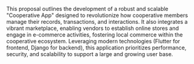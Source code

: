 This proposal outlines the development of a robust and scalable "Cooperative App" designed to revolutionize how cooperative members manage their records, transactions, and interactions. It also integrates a vibrant marketplace, enabling vendors to establish online stores and engage in e-commerce activities, fostering local commerce within the cooperative ecosystem. Leveraging modern technologies (Flutter for frontend, Django for backend), this application prioritizes performance, security, and scalability to support a large and growing user base.
